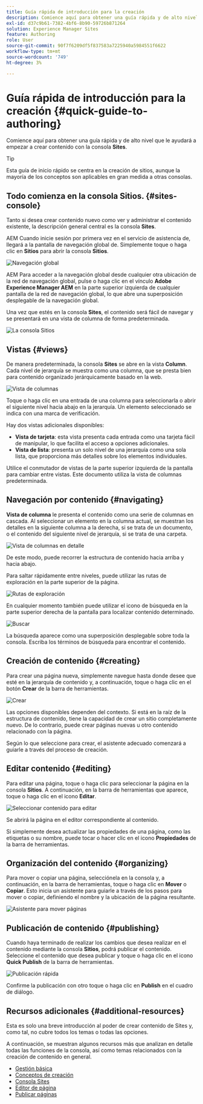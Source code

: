 ```yaml
---
title: Guía rápida de introducción para la creación
description: Comience aquí para obtener una guía rápida y de alto nivel para empezar a crear contenido mediante la consola Sites.
exl-id: d37c9b61-7382-4bf6-8b90-59726b871264
solution: Experience Manager Sites
feature: Authoring
role: User
source-git-commit: 90f7f6209df5f837583a7225940a5984551f6622
workflow-type: tm+mt
source-wordcount: '749'
ht-degree: 3%

---
```



# Guía rápida de introducción para la creación {#quick-guide-to-authoring}

Comience aquí para obtener una guía rápida y de alto nivel que le ayudará a empezar a crear contenido con la consola **Sites**.

>[!TIP]
>
>Esta guía de inicio rápido se centra en la creación de sitios, aunque la mayoría de los conceptos son aplicables en gran medida a otras consolas.

## Todo comienza en la consola Sitios. {#sites-console}

Tanto si desea crear contenido nuevo como ver y administrar el contenido existente, la descripción general central es la consola **Sites**.

AEM Cuando inicie sesión por primera vez en el servicio de asistencia de, llegará a la pantalla de navegación global de. Simplemente toque o haga clic en **Sitios** para abrir la consola **Sitios**.

![Navegación global](assets/getting-started-global-navigation.png)

AEM Para acceder a la navegación global desde cualquier otra ubicación de la red de navegación global, pulse o haga clic en el vínculo **Adobe Experience Manager AEM** en la parte superior izquierda de cualquier pantalla de la red de navegación global, lo que abre una superposición desplegable de la navegación global.

Una vez que estés en la consola **Sites**, el contenido será fácil de navegar y se presentará en una vista de columna de forma predeterminada.

![La consola Sitios](assets/getting-started-sites-console.png)

## Vistas {#views}

De manera predeterminada, la consola **Sites** se abre en la vista **Column**. Cada nivel de jerarquía se muestra como una columna, que se presta bien para contenido organizado jerárquicamente basado en la web.

![Vista de columnas](assets/getting-started-column-view.png)

Toque o haga clic en una entrada de una columna para seleccionarla o abrir el siguiente nivel hacia abajo en la jerarquía. Un elemento seleccionado se indica con una marca de verificación.

Hay dos vistas adicionales disponibles:

* **Vista de tarjeta**: esta vista presenta cada entrada como una tarjeta fácil de manipular, lo que facilita el acceso a opciones adicionales.
* **Vista de lista**: presenta un solo nivel de una jerarquía como una sola lista, que proporciona más detalles sobre los elementos individuales.

Utilice el conmutador de vistas de la parte superior izquierda de la pantalla para cambiar entre vistas. Este documento utiliza la vista de columnas predeterminada.

## Navegación por contenido {#navigating}

**Vista de columna** le presenta el contenido como una serie de columnas en cascada. Al seleccionar un elemento en la columna actual, se muestran los detalles en la siguiente columna a la derecha, si se trata de un documento, o el contenido del siguiente nivel de jerarquía, si se trata de una carpeta.

![Vista de columnas en detalle](assets/getting-started-column-detail.png)

De este modo, puede recorrer la estructura de contenido hacia arriba y hacia abajo.

Para saltar rápidamente entre niveles, puede utilizar las rutas de exploración en la parte superior de la página.

![Rutas de exploración](assets/getting-started-breadcrumbs.png)

En cualquier momento también puede utilizar el icono de búsqueda en la parte superior derecha de la pantalla para localizar contenido determinado.

![Buscar](assets/getting-started-search.png)

La búsqueda aparece como una superposición desplegable sobre toda la consola. Escriba los términos de búsqueda para encontrar el contenido.

## Creación de contenido {#creating}

Para crear una página nueva, simplemente navegue hasta donde desee que esté en la jerarquía de contenido y, a continuación, toque o haga clic en el botón **Crear** de la barra de herramientas.

![Crear](assets/getting-started-create.png)

Las opciones disponibles dependen del contexto. Si está en la raíz de la estructura de contenido, tiene la capacidad de crear un sitio completamente nuevo. De lo contrario, puede crear páginas nuevas u otro contenido relacionado con la página.

Según lo que seleccione para crear, el asistente adecuado comenzará a guiarle a través del proceso de creación.

## Editar contenido {#editing}

Para editar una página, toque o haga clic para seleccionar la página en la consola **Sitios**. A continuación, en la barra de herramientas que aparece, toque o haga clic en el icono **Editar**.

![Seleccionar contenido para editar](assets/getting-started-edit.png)

Se abrirá la página en el editor correspondiente al contenido.

Si simplemente desea actualizar las propiedades de una página, como las etiquetas o su nombre, puede tocar o hacer clic en el icono **Propiedades** de la barra de herramientas.

## Organización del contenido {#organizing}

Para mover o copiar una página, selecciónela en la consola y, a continuación, en la barra de herramientas, toque o haga clic en **Mover** o **Copiar**. Esto inicia un asistente para guiarle a través de los pasos para mover o copiar, definiendo el nombre y la ubicación de la página resultante.

![Asistente para mover páginas](assets/getting-started-move-page.png)

## Publicación de contenido {#publishing}

Cuando haya terminado de realizar los cambios que desea realizar en el contenido mediante la consola **Sitios**, podrá publicar el contenido. Seleccione el contenido que desea publicar y toque o haga clic en el icono **Quick Publish** de la barra de herramientas.

![Publicación rápida](assets/getting-started-quick-publish.png)

Confirme la publicación con otro toque o haga clic en **Publish** en el cuadro de diálogo.

## Recursos adicionales {#additional-resources}

Esta es solo una breve introducción al poder de crear contenido de Sites y, como tal, no cubre todos los temas o todas las opciones.

A continuación, se muestran algunos recursos más que analizan en detalle todas las funciones de la consola, así como temas relacionados con la creación de contenido en general.

* [Gestión básica](/help/sites-cloud/authoring/basic-handling.md)
* [Conceptos de creación](/help/sites-cloud/authoring/author-publish.md)
* [Consola Sites](/help/sites-cloud/authoring/sites-console/introduction.md)
* [Editor de página](/help/sites-cloud/authoring/page-editor/introduction.md)
* [Publicar páginas](/help/sites-cloud/authoring/sites-console/publishing-pages.md)
